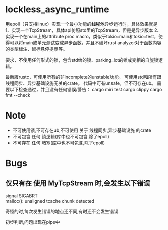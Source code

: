 
# lockless_async_runtime


用epoll（只支持linux）实现一个最小功能的**线程池**异步运行时，具体效果就是
1、实现一个TcpStream，具体api仿照std里的TcpStream，但是是异步版本
2、实现一个在main上的attribute proc macro，类似于tokio::main和tokio::test，使得可以将main或单元测试变成异步函数，并且不破坏rust analyzer对于函数内容的类型标注、鼠标悬停提示等。

要求，不使用任何形式的锁，包含std给的锁、parking_lot的锁或变相的自旋锁逻辑。

最新版rustc，可使用所有的非incomplete的unstable功能。
可使用std和所有跟线程同步、异步基础设施无关的crate。
代码中可有unsafe，但不可存在ub。
需要以下检查通过，并且没有任何错误/警告：
cargo miri test
cargo clippy
cargo fmt --check


# Note
* 不可使用锁,不可存在ub,不可使用 关于 线程同步,异步基础设施 的crate
* 不可包含 任何 锁逻辑(库中也不可包含,除了epoll)
* 不可存在 任何 堵塞(库中也不可包含,除了epoll)

# Bugs

## 仅只有在 使用 MyTcpStream 时,会发生以下错误
signal SIGABRT  
malloc(): unaligned tcache chunk detected

奇怪的时,每次发生错误的地点还不同,有时还不会发生错误

初步判断,问题出现在pipe中
